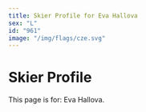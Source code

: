 ```yaml
---
title: Skier Profile for Eva Hallova
sex: "L"
id: "961"
image: "/img/flags/cze.svg" 
---
```


# Skier Profile

This page is for: Eva Hallova.
    